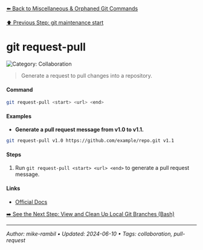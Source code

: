 [⬅️ Back to Miscellaneous & Orphaned Git Commands](./miscellaneous-orphaned-git-commands.md)

[⬆️ Previous Step: git maintenance start](./git-maintenance-start.md)

# git request-pull


![Category: Collaboration](https://img.shields.io/badge/Category-Collaboration-blue)
> Generate a request to pull changes into a repository.


#### Command
```sh
git request-pull <start> <url> <end>
```

#### Examples
- **Generate a pull request message from v1.0 to v1.1.**


```sh
git request-pull v1.0 https://github.com/example/repo.git v1.1
```


#### Steps
1. Run `git request-pull <start> <url> <end>` to generate a pull request message.


#### Links
- [Official Docs](https://git-scm.com/docs/git-request-pull)


[➡️ See the Next Step: View and Clean Up Local Git Branches (Bash)](./view-and-clean-up-local-git-branches-bash.md)

---

_Author: mike-rambil • Updated: 2024-06-10 • Tags: collaboration, pull-request_
